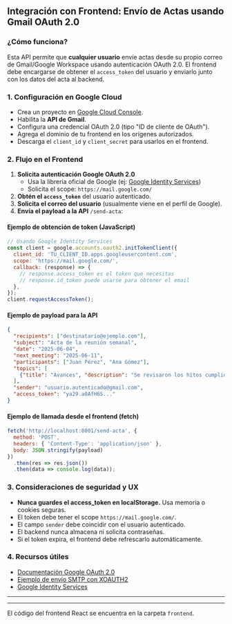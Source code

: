 ## Integración con Frontend: Envío de Actas usando Gmail OAuth 2.0

### ¿Cómo funciona?
Esta API permite que **cualquier usuario** envíe actas desde su propio correo de Gmail/Google Workspace usando autenticación OAuth 2.0. El frontend debe encargarse de obtener el `access_token` del usuario y enviarlo junto con los datos del acta al backend.

### 1. Configuración en Google Cloud
- Crea un proyecto en [Google Cloud Console](https://console.cloud.google.com/).
- Habilita la **API de Gmail**.
- Configura una credencial OAuth 2.0 (tipo "ID de cliente de OAuth").
- Agrega el dominio de tu frontend en los orígenes autorizados.
- Descarga el `client_id` y `client_secret` para usarlos en el frontend.

### 2. Flujo en el Frontend
1. **Solicita autenticación Google OAuth 2.0**
   - Usa la librería oficial de Google (ej: [Google Identity Services](https://developers.google.com/identity/oauth2/web/guides/use-token-model))
   - Solicita el scope: `https://mail.google.com/`
2. **Obtén el `access_token`** del usuario autenticado.
3. **Solicita el correo del usuario** (usualmente viene en el perfil de Google).
4. **Envía el payload a la API** `/send-acta`:

#### Ejemplo de obtención de token (JavaScript)
```js
// Usando Google Identity Services
const client = google.accounts.oauth2.initTokenClient({
  client_id: 'TU_CLIENT_ID.apps.googleusercontent.com',
  scope: 'https://mail.google.com/',
  callback: (response) => {
    // response.access_token es el token que necesitas
    // response.id_token puede usarse para obtener el email
  },
});
client.requestAccessToken();
```

#### Ejemplo de payload para la API
```json
{
  "recipients": ["destinatario@ejemplo.com"],
  "subject": "Acta de la reunión semanal",
  "date": "2025-06-04",
  "next_meeting": "2025-06-11",
  "participants": ["Juan Pérez", "Ana Gómez"],
  "topics": [
    {"title": "Avances", "description": "Se revisaron los hitos cumplidos."}
  ],
  "sender": "usuario.autenticado@gmail.com",
  "access_token": "ya29.a0AfH6S..."
}
```

#### Ejemplo de llamada desde el frontend (fetch)
```js
fetch('http://localhost:8001/send-acta', {
  method: 'POST',
  headers: { 'Content-Type': 'application/json' },
  body: JSON.stringify(payload)
})
  .then(res => res.json())
  .then(data => console.log(data));
```

### 3. Consideraciones de seguridad y UX
- **Nunca guardes el access_token en localStorage.** Usa memoria o cookies seguras.
- El token debe tener el scope `https://mail.google.com/`.
- El campo `sender` debe coincidir con el usuario autenticado.
- El backend nunca almacena ni solicita contraseñas.
- Si el token expira, el frontend debe refrescarlo automáticamente.

### 4. Recursos útiles
- [Documentación Google OAuth 2.0](https://developers.google.com/identity/protocols/oauth2)
- [Ejemplo de envío SMTP con XOAUTH2](https://developers.google.com/gmail/imap/xoauth2-protocol)
- [Google Identity Services](https://developers.google.com/identity/oauth2/web/guides/use-token-model)

---

---
El código del frontend React se encuentra en la carpeta `frontend`.
